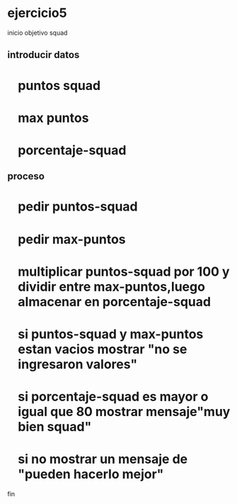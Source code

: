 # ejercicio5
 
 inicio objetivo squad
 
 ## introducir datos
 <ul>
<h1>puntos squad</h1> 
<h1>max puntos</h1>
<h1>porcentaje-squad</h1>
 </ul>
 
 ## proceso
 <ul>
 <h1>pedir puntos-squad</h1>
 <h1>pedir max-puntos</h1>
 <h1>multiplicar puntos-squad por 100 y dividir entre max-puntos,luego almacenar en porcentaje-squad</h1>
 <h1>si puntos-squad y max-puntos estan vacios mostrar "no se ingresaron valores"</h1>
 <h1>si porcentaje-squad es mayor o igual que 80 mostrar mensaje"muy bien squad"</h1>
 <h1>si no mostrar un mensaje de "pueden hacerlo mejor"</h1>
 </ul>
 
 
 fin